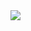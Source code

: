 <a href="https://github-readme-stats.vercel.app/api/top-langs/?username=keithpinson">
  <img align="center" src="https://github-readme-stats.vercel.app/api/top-langs/?username=keithpinson" />
</a>

<!--
**KeithPinson/KeithPinson** is a ✨ _special_ ✨ repository because its `README.md` (this file) appears on your GitHub profile.

Here are some ideas to get you started:

- 🔭 I’m currently working on ...
- 🌱 I’m currently learning ...
- 👯 I’m looking to collaborate on ...
- 🤔 I’m looking for help with ...
- 💬 Ask me about ...
- 📫 How to reach me: ...
- 😄 Pronouns: ...
- ⚡ Fun fact: ...

- Hi there 👋 ...

-->
